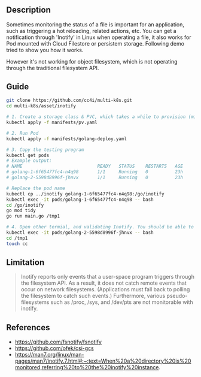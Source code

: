 #

## Description

Sometimes monitoring the status of a file is important for an application, such as triggering a hot reloading, related actions, etc. You can get a notification through 'Inotify' in Linux when operating a file, it also works for Pod mounted with Cloud Filestore or persistem storage. Following demo tried to show you how it works. 

However it's not working for object filesystem, which is not operating through the traditional filesystem API.


## Guide
```sh
git clone https://github.com/cc4i/multi-k8s.git
cd multi-k8s/asset/inotify

# 1. Create a storage class & PVC, which takes a while to provision (minutes)
kubectl apply -f manifests/pv.yaml

# 2. Run Pod
kubectl apply -f manifests/golang-deploy.yaml

# 3. Copy the testing program
kubectl get pods
# Example output:
# NAME                            READY   STATUS    RESTARTS   AGE
# golang-1-6f65477fc4-n4q98       1/1     Running   0          23h
# golang-2-5598d8996f-jhnvx       1/1     Running   0          23h

# Replace the pod name
kubectl cp ../inotify golang-1-6f65477fc4-n4q98:/go/inotify
kubectl exec -it pods/golang-1-6f65477fc4-n4q98 -- bash
cd /go/inotify
go mod tidy
go run main.go /tmp1

# 4. Open other termial, and validating Inotify. You should be able to see operations after type 'touch cc'
kubectl exec -it pods/golang-2-5598d8996f-jhnvx -- bash
cd /tmp1
touch cc

```
## Limitation

> Inotify reports only events that a user-space program triggers through the filesystem API.  As a result, it does not catch remote events that occur on network filesystems.  (Applications must fall back to polling the filesystem to catch such events.) Furthermore, various pseudo-filesystems such as /proc, /sys, and /dev/pts are not monitorable with inotify.

## References

- https://github.com/fsnotify/fsnotify
- https://github.com/ofek/csi-gcs
- https://man7.org/linux/man-pages/man7/inotify.7.html#:~:text=When%20a%20directory%20is%20monitored,referring%20to%20the%20inotify%20instance.